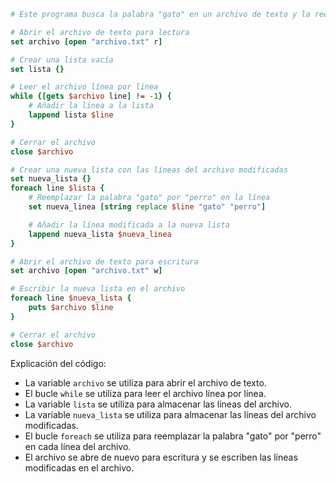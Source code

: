 ```tcl
# Este programa busca la palabra "gato" en un archivo de texto y la reemplaza por "perro".

# Abrir el archivo de texto para lectura
set archivo [open "archivo.txt" r]

# Crear una lista vacía
set lista {}

# Leer el archivo línea por línea
while {[gets $archivo line] != -1} {
    # Añadir la línea a la lista
    lappend lista $line
}

# Cerrar el archivo
close $archivo

# Crear una nueva lista con las líneas del archivo modificadas
set nueva_lista {}
foreach line $lista {
    # Reemplazar la palabra "gato" por "perro" en la línea
    set nueva_linea [string replace $line "gato" "perro"]

    # Añadir la línea modificada a la nueva lista
    lappend nueva_lista $nueva_linea
}

# Abrir el archivo de texto para escritura
set archivo [open "archivo.txt" w]

# Escribir la nueva lista en el archivo
foreach line $nueva_lista {
    puts $archivo $line
}

# Cerrar el archivo
close $archivo
```

Explicación del código:

* La variable `archivo` se utiliza para abrir el archivo de texto.
* El bucle `while` se utiliza para leer el archivo línea por línea.
* La variable `lista` se utiliza para almacenar las líneas del archivo.
* La variable `nueva_lista` se utiliza para almacenar las líneas del archivo modificadas.
* El bucle `foreach` se utiliza para reemplazar la palabra "gato" por "perro" en cada línea del archivo.
* El archivo se abre de nuevo para escritura y se escriben las líneas modificadas en el archivo.
